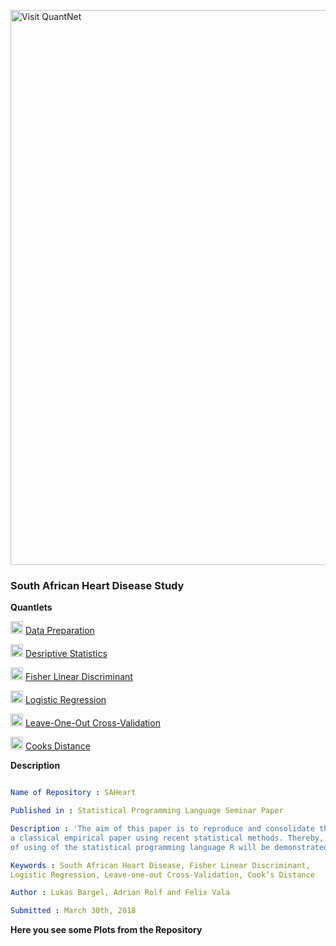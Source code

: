 
[<img src="https://github.com/QuantLet/Styleguide-and-FAQ/blob/master/pictures/banner.png" width="888" alt="Visit QuantNet">](http://quantlet.de/)

### South African Heart Disease Study
**Quantlets**

<img src="https://github.com/QuantLet/Styleguide-and-FAQ/blob/master/pictures/qloqo.png" width="20"> [Data Preparation](SAHeart_Q1_Data_Preparation)

<img src="https://github.com/QuantLet/Styleguide-and-FAQ/blob/master/pictures/qloqo.png" width="20"> [Desriptive Statistics](SAHeart_Q2_Desriptive_Statistics)

<img src="https://github.com/QuantLet/Styleguide-and-FAQ/blob/master/pictures/qloqo.png" width="20"> [Fisher Linear Discriminant](SAHeart_Q3_Fisher_Linear_Discriminant)

<img src="https://github.com/QuantLet/Styleguide-and-FAQ/blob/master/pictures/qloqo.png" width="20"> [Logistic Regression](SAHeart_Q4_Logistic_Regression)

<img src="https://github.com/QuantLet/Styleguide-and-FAQ/blob/master/pictures/qloqo.png" width="20"> [Leave-One-Out Cross-Validation](SAHeart_Q5_Leave-One-Out_Cross-Validation)

<img src="https://github.com/QuantLet/Styleguide-and-FAQ/blob/master/pictures/qloqo.png" width="20"> [Cooks Distance](SAHeart_Q6_Cooks_Distance)

**Description**
```yaml

Name of Repository : SAHeart

Published in : Statistical Programming Language Seminar Paper

Description : 'The aim of this paper is to reproduce and consolidate the findings of
a classical empirical paper using recent statistical methods. Thereby, capabilities
of using of the statistical programming language R will be demonstrated.' 

Keywords : South African Heart Disease, Fisher Linear Discriminant,
Logistic Regression, Leave-one-out Cross-Validation, Cook’s Distance

Author : Lukas Bargel, Adrian Rolf and Felix Vala

Submitted : March 30th, 2018

```

**Here you see some Plots from the Repository**


